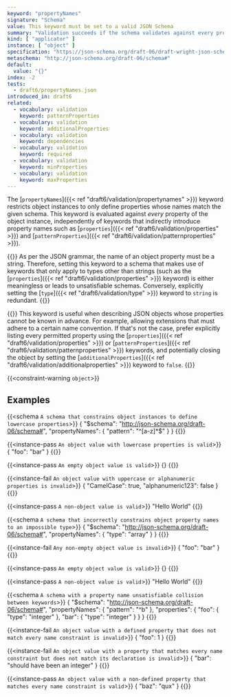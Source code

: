 ```yaml
---
keyword: "propertyNames"
signature: "Schema"
value: This keyword must be set to a valid JSON Schema
summary: "Validation succeeds if the schema validates against every property name in the instance."
kind: [ "applicator" ]
instance: [ "object" ]
specification: "https://json-schema.org/draft-06/draft-wright-json-schema-validation-01#rfc.section.6.22"
metaschema: "http://json-schema.org/draft-06/schema#"
default:
  value: "{}"
index: -2
tests:
  - draft6/propertyNames.json
introduced_in: draft6
related:
  - vocabulary: validation
    keyword: patternProperties
  - vocabulary: validation
    keyword: additionalProperties
  - vocabulary: validation
    keyword: dependencies
  - vocabulary: validation
    keyword: required
  - vocabulary: validation
    keyword: minProperties
  - vocabulary: validation
    keyword: maxProperties
---
```



The [`propertyNames`]({{< ref "draft6/validation/propertynames" >}}) keyword
restricts object instances to only define properties whose names match the given
schema. This keyword is evaluated against _every_ property of the object
instance, independently of keywords that indirectly introduce property names
such as [`properties`]({{< ref "draft6/validation/properties" >}}) and
[`patternProperties`]({{< ref "draft6/validation/patternproperties" >}}).

{{<common-pitfall>}} As per the JSON grammar, the name of an object property
must be a string. Therefore, setting this keyword to a schema that makes use
of keywords that only apply to types other than strings (such as the
[`properties`]({{< ref "draft6/validation/properties" >}}) keyword) is
either meaningless or leads to unsatisfiable schemas. Conversely, explicitly
setting the [`type`]({{< ref "draft6/validation/type" >}}) keyword to
`string` is redundant.  {{</common-pitfall>}}

{{<best-practice>}} This keyword is useful when describing JSON objects whose
properties cannot be known in advance. For example, allowing extensions that
must adhere to a certain name convention. If that's not the case, prefer
explicitly listing every permitted property using the [`properties`]({{< ref "draft6/validation/properties" >}}) or [`patternProperties`]({{< ref "draft6/validation/patternproperties" >}}) keywords, and potentially closing
the object by setting the [`additionalProperties`]({{< ref "draft6/validation/additionalproperties" >}}) keyword to `false`.
{{</best-practice>}}

{{<constraint-warning `object`>}}

## Examples

{{<schema `A schema that constrains object instances to define lowercase properties`>}}
{
  "$schema": "http://json-schema.org/draft-06/schema#",
  "propertyNames": { "pattern": "^[a-z]*$" }
}
{{</schema>}}

{{<instance-pass `An object value with lowercase properties is valid`>}}
{ "foo": "bar" }
{{</instance-pass>}}

{{<instance-pass `An empty object value is valid`>}}
{}
{{</instance-pass>}}

{{<instance-fail `An object value with uppercase or alphanumeric properties is invalid`>}}
{ "CamelCase": true, "alphanumeric123": false }
{{</instance-fail>}}

{{<instance-pass `A non-object value is valid`>}}
"Hello World"
{{</instance-pass>}}

{{<schema `A schema that incorrectly constrains object property names to an impossible type`>}}
{
  "$schema": "http://json-schema.org/draft-06/schema#",
  "propertyNames": { "type": "array" }
}
{{</schema>}}

{{<instance-fail `Any non-empty object value is invalid`>}}
{ "foo": "bar" }
{{</instance-fail>}}

{{<instance-pass `An empty object value is valid`>}}
{}
{{</instance-pass>}}

{{<instance-pass `A non-object value is valid`>}}
"Hello World"
{{</instance-pass>}}

{{<schema `A schema with a property name unsatisfiable collision between keywords`>}}
{
  "$schema": "http://json-schema.org/draft-06/schema#",
  "propertyNames": { "pattern": "^b" },
  "properties": {
    "foo": { "type": "integer" },
    "bar": { "type": "integer" }
  }
}
{{</schema>}}

{{<instance-fail `An object value with a defined property that does not match every name constraint is invalid`>}}
{ "foo": 1 }
{{</instance-fail>}}

{{<instance-fail `An object value with a property that matches every name constraint but does not match its declaration is invalid`>}}
{ "bar": "should have been an integer" }
{{</instance-fail>}}

{{<instance-pass `An object value with a non-defined property that matches every name constraint is valid`>}}
{ "baz": "qux" }
{{</instance-pass>}}
